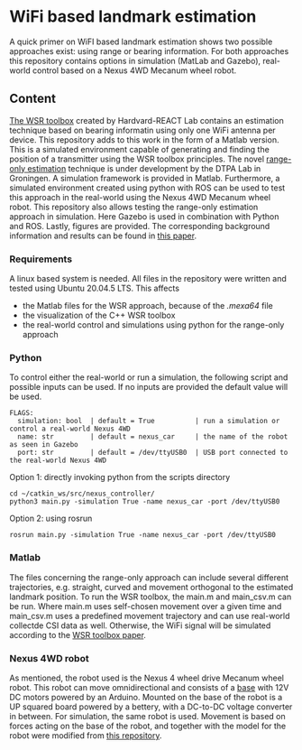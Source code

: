 # WiFi based landmark estimation
A quick primer on WiFI based landmark estimation shows two possible approaches exist: using range or bearing information. For both approaches this repository contains options in simulation (MatLab and Gazebo), real-world control based on a Nexus 4WD Mecanum wheel robot.  

## Content
[The WSR toolbox](https://github.com/Harvard-REACT/WSR-Toolbox) created by Hardvard-REACT Lab contains an estimation technique based on bearing informatin using only one WiFi antenna per device.
This repository adds to this work in the form of a Matlab version. This is a simulated environment capable of generating and finding the position of a transmitter using the WSR toolbox principles.
The novel [range-only estimation]() technique is under development by the DTPA Lab in Groningen. A simulation framework is provided in Matlab. Furthermore, a simulated environment created using python with ROS can be used to test this approach in the real-world using the Nexus 4WD Mecanum wheel robot. This repository also allows testing the range-only estimation approach in simulation. Here Gazebo is used in combination with Python and ROS.
Lastly, figures are provided.
The corresponding background information and results can be found in [this paper]().

### Requirements
A linux based system is needed. All files in the repository were written and tested using Ubuntu 20.04.5 LTS. This affects
- the Matlab files for the WSR approach, because of the _.mexa64_ file
- the visualization of the C++ WSR toolbox
- the real-world control and simulations using python for the range-only approach

### Python
To control either the real-world or run a simulation, the following script and possible inputs can be used. If no inputs are provided the default value will be used.
```
FLAGS:
  simulation: bool  | default = True          | run a simulation or control a real-world Nexus 4WD
  name: str         | default = nexus_car     | the name of the robot as seen in Gazebo
  port: str         | default = /dev/ttyUSB0  | USB port connected to the real-world Nexus 4WD
```
Option 1: directly invoking python from the scripts directory
```
cd ~/catkin_ws/src/nexus_controller/
python3 main.py -simulation True -name nexus_car -port /dev/ttyUSB0
```
Option 2: using rosrun
```
rosrun main.py -simulation True -name nexus_car -port /dev/ttyUSB0
```

### Matlab
The files concerning the range-only approach can include several different trajectories, e.g. straight, curved and movement orthogonal to the estimated landmark position. To run the WSR toolbox, the main.m and main_csv.m can be run. Where main.m uses self-chosen movement over a given time and main_csv.m uses a predefined movement trajectory and can use real-world collectde CSI data as well. Otherwise, the WiFi signal will be simulated according to the [WSR toolbox paper](https://journals.sagepub.com/doi/full/10.1177/02783649221097989).

### Nexus 4WD robot
As mentioned, the robot used is the Nexus 4 wheel drive Mecanum wheel robot. This robot can move omnidirectional and consists of a [base](https://www.nexusrobot.com/product/4wd-mecanum-wheel-mobile-arduino-robotics-car-10011.html) with 12V DC motors powered by an Arduino. Mounted on the base of the robot is a UP squared board powered by a bettery, with a DC-to-DC voltage converter in between. For simulation, the same robot is used. Movement is based on forces acting on the base of the robot, and together with the model for the robot were modified from [this repository](https://github.com/RBinsonB/nexus_4wd_mecanum_simulator).
